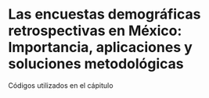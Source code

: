 # Las encuestas demográficas retrospectivas en México: Importancia, aplicaciones y soluciones metodológicas
Códigos utilizados en el cápitulo

